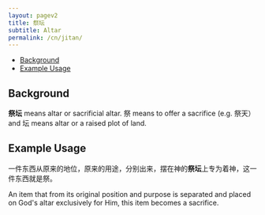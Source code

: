 ```yaml
---
layout: pagev2
title: 祭坛
subtitle: Altar
permalink: /cn/jitan/
---
```

- [Background](#background)
- [Example Usage](#example-usage)

## Background

**祭坛** means altar or sacrificial altar. 祭 means to offer a sacrifice (e.g. 祭天）and 坛 means altar or a raised plot of land.

## Example Usage

一件东西从原来的地位，原来的用途，分别出来，摆在神的**祭坛**上专为着神，这一件东西就是祭。

An item that from its original position and purpose is separated and placed on God's altar exclusively for Him, this item becomes a sacrifice.